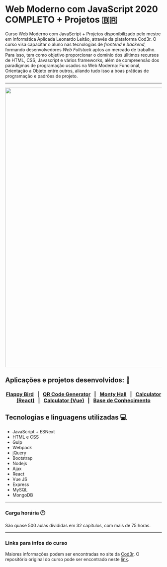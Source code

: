 # Web Moderno com JavaScript 2020 COMPLETO + Projetos :brazil:

Curso Web Moderno com JavaScript + Projetos disponibilizado pelo mestre em Informática Aplicada Leonardo Leitão, através da plataforma Cod3r. O curso visa capacitar o aluno nas tecnologias de _frontend_ e _backend_, formando desenvolvedores _Web Fullstack_ aptos ao mercado de trabalho. Para isso, tem como objetivo proporcionar o domínio dos úlltimos recursos de HTML, CSS, Javascript e vários frameworks, além de compreensão dos paradigmas de programação usados na Web Moderna: Funcional, Orientação a Objeto entre outros, aliando tudo isso a boas práticas de programação e padrões de projeto.

<hr>
<p align="center">
 <img width="900px" src="https://github.com/abraao69" />
</p>

## Aplicações e projetos desenvolvidos: :rocket:

### <p align="center"><a href="https://github.com/abraao69/Flappy-Bird-">Flappy Bird<a> &nbsp; | &nbsp; <a href="https://github.com/abraao69/Gerador-de-QR-Code">QR Code Generator</a> &nbsp; | &nbsp; <a href="https://github.com/abraao69/Monty-Hall-">Monty Hall</a> &nbsp; | &nbsp; <a href="https://github.com/abraao69/projeto-calculadora-react">Calculator (React)</a> &nbsp; | &nbsp; <a href="https://github.com/abraao69/Projeto-calculadora-com-VueJS">Calculator (Vue)</a> &nbsp; | &nbsp; <a href="https://github.com/ChristopherHauschild/projeto-base-conhecimento-cod3r">Base de Conhecimento</a></p>

## Tecnologias e linguagens utilizadas :computer:

<ul>
  <li> JavaScript + ESNext</li>
  <li> HTML e  CSS</li>
  <li> Gulp</li>
  <li> Webpack</li>
  <li> jQuery</li>
  <li> Bootstrap</li>
  <li> Nodejs</li>
  <li> Ajax</li>
  <li> React</li>
  <li> Vue JS</li>
  <li> Express</li>
  <li> MySQL</li>
  <li> MongoDB</li>
</ul>

<hr>

### Carga horária :clock1:

São quase 500 aulas divididas em 32 capítulos, com mais de 75 horas.

<hr>

### Links para infos do curso

Maiores informações podem ser encontradas no site da <a href='https://www.cod3r.com.br/courses/web-moderno'>Cod3r</a>.
O repositório original do curso pode ser encontrado neste <a href='https://github.com/cod3rcursos/web-moderno'>link</a>.
